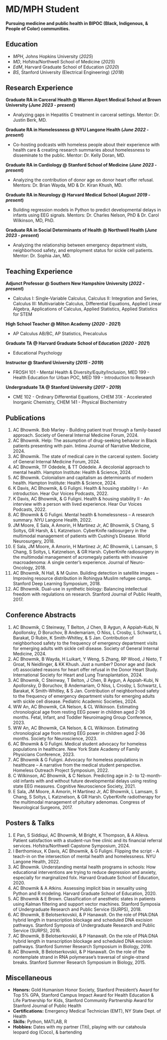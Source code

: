 # MD/MPH Student

#### Pursuing medicine and public health in BIPOC (Black, Indigenous, & People of Color) communities.

## Education
- _MPH_, Johns Hopkins University (_2025_)
- _MD_, Hofstra/Northwell School of Medicine (_2025_)								       		
- _EdM_, Harvard Graduate School of Education (_2020_)	 			        		
- _BS_, Stanford University (Electrical Engineering) (_2018_)

## Research Experience
**Graduate RA in Carceral Health @ Warren Alpert Medical School at Brown University (_June 2023 - present_)**
- Analyzing gaps in Hepatitis C treatment in carceral settings. Mentor: Dr. Justin Berk, MD.

**Graduate RA in Homelessness @ NYU Langone Health (_June 2022 - present_)**
- Co-hosting podcasts with homeless people about their experience with health care & creating research summaries about homelessness to disseminate to the public. Mentor: Dr. Kelly Doran, MD.

**Graduate RA in Cardiology @ Stanford School of Medicine (_June 2023 - present_)**
- Analyzing the contribution of donor age on donor heart offer refusal. Mentors: Dr. Brian Wayda, MD & Dr. Kiran Khush, MD.

**Graduate RA in Neurology @ Harvard Medical School (_August 2019 - present_)**
- Building regression models in Python to predict developmental delays in infants using EEG signals. Mentors: Dr. Charles Nelson, PhD & Dr. Carol Wilkinson, MD, PhD.

**Graduate RA in Social Determinants of Health @ Northwell Health (_June 2023 - present_)**
- Analyzing the relationship between emergency department visits, neighborhood safety, and employment status for sickle cell patients. Mentor: Dr. Sophia Jan, MD.

## Teaching Experience
**Adjunct Professor @ Southern New Hampshire University (_2022 - present_)**
- Calculus I: Single-Variable Calculus, Calculus II: Integration and Series, Calculus III: Multivariable Calculus, Differential Equations, Applied Linear Algebra, Applications of Calculus, Applied Statistics, Applied Statistics for STEM

**High School Teacher @ Milton Academy (_2020 - 2021_)**
- AP Calculus AB/BC, AP Statistics, Precalculus

**Graduate TA @ Harvard Graduate School of Education (_2020 - 2021_)**
- Educational Psychology

**Instructor @ Stanford University (_2015 - 2019_)**
- FROSH 101 - Mental Health & Diversity/Equity/Inclusion, MED 199 - Health Education for Urban POC, MED 199 - Introduction to Research

**Undergraduate TA @ Stanford University (_2017 - 2019_)**
- CME 102 - Ordinary Differential Equations, CHEM 31X - Accelerated Inorganic Chemistry, CHEM 141 - Physical Biochemistry

## Publications
1. AC Bhowmik. Bob Marley - Building patient trust through a family-based approach. Society of
General Internal Medicine Forum, 2024.
2. AC Bhowmik. Help: The assumption of drug-seeking behavior in Black patients presenting with
pain. Intima Journal of Narrative Medicine, 2024.
3. AC Bhowmik. The state of medical care in the carceral system. Society of General Internal
Medicine Forum, 2024.
4. AC Bhowmik, TF Odedele, & TT Odedele. A decolonial approach to mental health. Hampton Institute: Health & Science, 2024.
5. AC Bhowmik. Colonialism and capitalism as determinants of modern health. Hampton Institute: Health & Science, 2024.
6. K Davis, AC Bhowmik, & G Fuligni. Health & housing stability I - An introduction. Hear Our Voices Podcasts, 2022.
7. K Davis, AC Bhowmik, & G Fuligni. Health & housing stability II - An interview with a person with lived experience. Hear Our Voices Podcasts, 2022.
8. AC Bhowmik & G Fuligni. Mental health & homelessness – A research summary. NYU Langone Health, 2022.
9. JM Moore, E Sala, A Amorin, H Martinez Jr, AC Bhowmik, S Chang, S Soltys, GR Harsh, & L Katznelson. CyberKnife radiosurgery in the multimodal management of patients with Cushing’s Disease. World Neurosurgery, 2018.
10. E Sala, JM Moore, A Amorin, H Martinez Jr, AC Bhowmik, L Lamsam, S Chang, S Soltys, L Katznelson, & GR Harsh. CyberKnife radiosurgery in the multimodal management of acromegaly patients with invasive macroadenoma: A single center’s experience. Journal of Neuro-Oncology, 2018.
11. AC Bhowmik, N Hall, & M Quinn. Building detection in satellite images – Improving resource distribution in Rohingya Muslim refugee camps. Stanford Deep Learning Symposium, 2018.
12. AC Bhowmik. Dual-use in synthetic biology: Balancing intellectual freedom with regulations on research. Stanford Journal of Public Health, 2017.

## Conference Abstracts
1. AC Bhowmik, C Steinway, T Belton, J Chen, B Aygun, A Appiah-Kubi, N Apollonsky, D Boruchov, B Andemariam, O Niss, L Crosby, L Schwartz, L Barakat, D Rubin, K Smith-Whitley, & S Jan. Contribution of neighborhood safety to the frequency of emergency department visits
for emerging adults with sickle cell disease. Society of General Internal Medicine, 2024.
2. AC Bhowmik, B Wayda, H Luikart, Y Weng, S Zhang, RP Wood, J Nieto, T Groat, N Neidlinger, & KK Khush. Just a number? Donor age and (lack of) associated reasons for heart offer refusal in the Donor Heart Study. International Society for Heart and Lung Transplantation, 2024.
3. AC Bhowmik, C Steinway, T Belton, J Chen, B Aygun, A Appiah-Kubi, N Apollonsky, D Boruchov, B Andemariam, O Niss, L Crosby, L Schwartz, L Barakat, K Smith-Whitley, & S Jan. Contribution of neighborhood safety to the frequency of emergency department visits for emerging adults with sickle cell disease. Pediatric Academic Societies, 2024.
4. WW An, AC Bhowmik, CA Nelson, & CL Wilkinson. Estimating chronological age from resting EEG power in children aged 2-36 months. Fetal, Infant, and Toddler Neuroimaging Group Conference, 2023.
5. WW An, AC Bhowmik, CA Nelson, & CL Wilkinson. Estimating chronological age from resting EEG power in children aged 2-36 months. Society for Neuroscience, 2023.
6. AC Bhowmik & G Fuligni. Medical student advocacy for homeless populations in healthcare. New York State Academy of Family Physicians Conference, 2023.
7. AC Bhowmik & G Fuligni. Advocacy for homeless populations in healthcare – A narrative from the medical student perspective. Homeless Outreach Project Symposium, 2022.
8. C Wilkinson, AC Bhowmik, & C Nelson. Predicting age in 2- to 12-month-old infants with and without future developmental delays using resting state EEG measures. Cognitive Neuroscience Society, 2021.
9. E Sala, JM Moore, A Amorin, H Martinez Jr, AC Bhowmik, L Lamsam, S Chang, S Soltys, L Katznelson, & GR Harsh. CyberKnife radiotherapy for the multimodal management of pituitary adenomas. Congress of Neurological Surgeons, 2017.

## Posters & Talks
1. E Pan, S Siddiqui, AC Bhowmik, M Bright, K Thompson, & A Alleva. Patient satisfaction with a student-run free clinic and its financial referral services. Hofstra/Northwell Capstone Symposium, 2024.
2. I Berthomieux, K Davis, AC Bhowmik, & G Fuligni. Flipping the script - A teach-in on the intersection of mental health and homelessness. NYU Langone Health, 2022.
3. AC Bhowmik. Understanding mental health programs in schools: How educational interventions are trying to reduce depression and anxiety, especially for marginalized folx. Harvard Graduate School of Education, 2020.
4. AC Bhowmik & A Atkins. Assessing implicit bias in sexuality using Python and R modeling. Harvard Graduate School of Education, 2020.
5. AC Bhowmik & E Brown. Classification of anesthetic states in patients using Kalman filtering and support vector machines. Stanford Symposia of Undergraduate Research and Public Service (SURPS), 2018.
6. AC Bhowmik, B Belotserkovskii, & P Hanawalt. On the role of PNA:DNA hybrid length in transcription blockage and scheduled DNA excision pathways. Stanford Symposia of Undergraduate Research and Public Service (SURPS), 2016.
7. AC Bhowmik, B Belotserkovskii, & P Hanawalt. On the role of PNA:DNA hybrid length in transcription blockage and scheduled DNA excision pathways. Stanford Summer Research Symposium in Biology, 2016.
8. AC Bhowmik, B Belotserkovskii, & P Hanawalt. On the role of the nontemplate strand in RNA polymerase’s traversal of single-strand breaks. Stanford Summer Research Symposium in Biology, 2015.

## Miscellaneous
- **Honors:** Gold Humanism Honor Society, Stanford President’s Award for Top 5% GPA, Stanford Campus Impact Award for Health Education & Life Partnership for Kids, Stanford Community Partnership Award for Stanford Journal of Public Health
- **Certifications:** Emergency Medical Technician (EMT), NY State Dept. of Health
- **Skills:** Python, MATLAB, R
- **Hobbies:** Dates with my partner (Titi), playing with our catahoula leopard dog (Coco), & bartending

